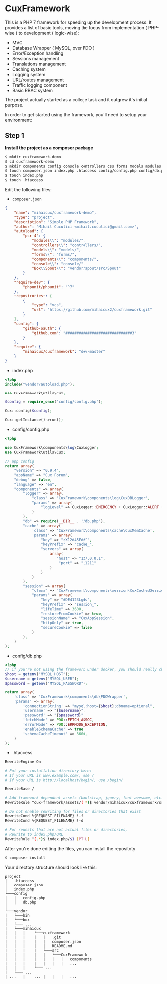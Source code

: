 # CuxFramework

This is a PHP 7 framework for speeding up the development process.
It provides a list of basic tools, moving the focus from implementation ( PHP-wise ) to development ( logic-wise):

* MVC
* Database Wrapper ( MySQL, over PDO )
* Error/Exception handling
* Sessions management
* Translations management
* Caching system
* Logging system
* URL/routes management
* Traffic logging component
* Basic RBAC system

The project actually started as a college task and it outgrew it's initial purpose.

In order to get started using the framework, you'll need to setup your environment:

## Step 1
**Install the project as a composer package**

```bash
$ mkdir cuxframework-demo
$ cd cuxframework-demo
$ mkdir components config console controllers css forms models modules
$ touch composer.json index.php .htaccess config/config.php config/db.php
$ touch index.php
$ touch .htaccess
```

Edit the following files:

* `composer.json`
```json
{
    "name": "mihaicux/cuxframework-demo",
    "type": "project",
    "description": "Simple PHP Framework",
    "author": "Mihail Cuculici <mihail.cuculici@gmail.com>",
    "autoload": {
        "psr-4": {
            "modules\\": "modules/",
            "controllers\\": "controllers/",
            "models\\": "models/",
            "forms\\": "forms/",
            "components\\": "components/",
            "console\\": "console/",
            "Box\\Spout\\": "vendor/spout/src/Spout"
        }
    },
    "require-dev": {
        "phpunit/phpunit": "^7"
    },
    "repositories": [
        {
            "type": "vcs",
            "url": "https://github.com/mihaicux2/cuxframework.git"
        }
    ],
    "config": {
        "github-oauth": { 
            "github.com": "##############################3"
        }
    },
    "require": {
        "mihaicux/cuxframework": "dev-master"
    }
}
```

* index.php
```php
<?php
include("vendor/autoload.php");

use CuxFramework\utils\Cux;

$config = require_once('config/config.php');

Cux::config($config);

Cux::getInstance()->run();
```

* config/config.php
```php
<?php

use CuxFramework\components\log\CuxLogger;
use CuxFramework\utils\Cux;

// app config
return array(
    "version" => "0.9.4",
    "appName" => "Cux Forum",
    "debug" => false,
    "language" => "en",
    "components" => array(
        "logger" => array(
            "class" => 'CuxFramework\components\log\CuxDBLogger',
            "params" => array(
                "logLevel" => CuxLogger::EMERGENCY + CuxLogger::ALERT +CuxLogger::CRITICAL + CuxLogger::ERROR
            )
        ),
        "db" => require(__DIR__ . '/db.php'),
        "cache" => array(
            'class' => 'CuxFramework\components\cache\CuxMemCache',
            'params' => array(
                "key" => "zX12d45Fd#^",
                "keyPrefix" => "cache_",
                "servers" => array(
                    array(
                       "host" => "127.0.0.1",
                        "port" => "11211"
                    )
                )
            )
        ),
        "session" => array(
            "class" => "CuxFramework\components\session\CuxCachedSession",
            "params" => array(
                "key" => "#DE4123Lgds",
                "keyPrefix" => "session_",
                "lifeTime" => 3600,
                "restoreFromCookie" => true,
                "sessionName" => "CuxAppSession",
                "httpOnly" => true,
                "secureCookie" => false
            )
        ),
    )
);
```

* config/db.php
```php
<?php
// if you're not using the framework under docker, you should really change this to a predefined string
$host = getenv("MYSQL_HOST");
$username = getenv("MYSQL_USER");
$password = getenv("MYSQL_PASSWORD");

return array(
    'class' => 'CuxFramework\components\db\PDOWrapper',
    'params' => array(
        'connectionString' => "mysql:host={$host};dbname=optional",
        'username' => "{$username}",
        'password' => "{$password}",
        'fetchMode' => PDO::FETCH_ASSOC,
        'errorMode' => PDO::ERRMODE_EXCEPTION,
        'enableSchemaCache' => true,
        'schemaCacheTimeout' => 3600,
    )
);
```

* .htaccess
```bash
RewriteEngine On

# Put your installation directory here:
# If your URL is www.example.com/, use /
# If your URL is http://localhost/begin/, use /begin/

RewriteBase /

# Add framework dependent assets (bootstrap, jquery, font-awesome, etc.)
RewriteRule ^cux-framework/assets/(.*)$ vendor/mihaicux/cuxframework/src/CuxFramework/assets/$1 [L]

# Do not enable rewriting for files or directories that exist
RewriteCond %{REQUEST_FILENAME} !-f
RewriteCond %{REQUEST_FILENAME} !-d

# For reuests that are not actual files or directories,
# Rewrite to index.php/URL
RewriteRule ^(.*)$ index.php/$1 [PT,L]

```

After you're done editing the files, you can install the repositoty

```bash
$ composer install
```

Your directory structure should look like this:
```
project
|   .htaccess
│   composer.json   
│   index.php      
└───config
│   │   config.php
│   │   db.php
│   
└───vendor
|   └───bin
|   └───box
|   └─── ... 
|   └───mihaicux
|   |   |    └───cuxframework
|   |   |    |   |   .git
|   |   |    |   |   composer.json
|   |   |    |   |   README.md
|   |   |    |   └───src
|   |   |    |   |   └───CuxFramework
|   |   |    |   |   |   |   components
|   |   |    |   |   |   |   ...
|   |   |    └─── ...
|   └─── ...
| ...   |    ... |   |   |   ...
```



